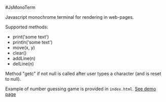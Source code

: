 #JsMonoTerm

Javascript monochrome terminal for rendering in web-pages.

Supported methods:

- print('some text')
- println('some text')
- move(x, y)
- clear()
- addLine(n)
- delLine(n)

Method "getc" if not null is called after user types a character (and is
reset to null).

Example of number guessing game is provided in `index.html`. [See demo page](http://rodiongork.github.io/JsMonoTerm/)
